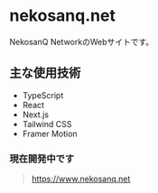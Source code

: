 # nekosanq.net
NekosanQ NetworkのWebサイトです。
## 主な使用技術
- TypeScript
- React
- Next.js
- Tailwind CSS
- Framer Motion
### 現在開発中です
> https://www.nekosanq.net
